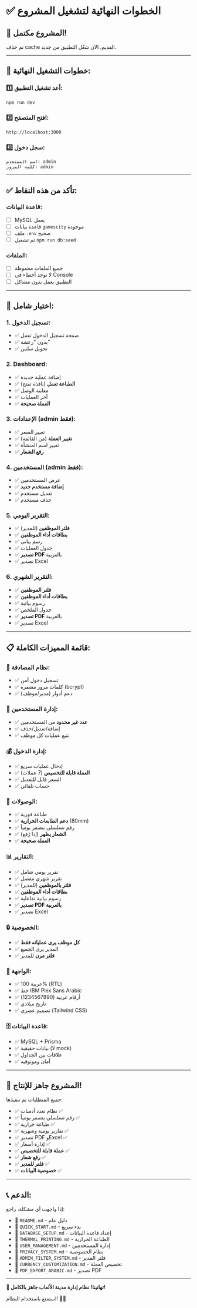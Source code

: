 # ✅ الخطوات النهائية لتشغيل المشروع

## 🎉 المشروع مكتمل!

تم حذف cache القديم. الآن شغّل التطبيق من جديد.

---

## 🚀 خطوات التشغيل النهائية:

### 1️⃣ أعد تشغيل التطبيق:
```bash
npm run dev
```

### 2️⃣ افتح المتصفح:
```
http://localhost:3000
```

### 3️⃣ سجل دخول:
```
اسم المستخدم: admin
كلمة المرور: admin
```

---

## ✅ تأكد من هذه النقاط:

### قاعدة البيانات:
- [ ] MySQL يعمل
- [ ] قاعدة بيانات `gamescity` موجودة
- [ ] ملف `.env` صحيح
- [ ] تم تشغيل `npm run db:seed`

### الملفات:
- [ ] جميع الملفات محفوظة
- [ ] لا توجد أخطاء في Console
- [ ] التطبيق يعمل بدون مشاكل

---

## 🎯 اختبار شامل:

### 1. تسجيل الدخول:
- ✅ صفحة تسجيل الدخول تعمل
- ✅ بدون "رعشة"
- ✅ تحويل سلس

### 2. Dashboard:
- ✅ إضافة عملية جديدة
- ✅ **الطباعة تعمل** (نافذة تفتح)
- ✅ معاينة الوصل
- ✅ آخر العمليات
- ✅ **العملة صحيحة**

### 3. الإعدادات (admin فقط):
- ✅ تغيير السعر
- ✅ **تغيير العملة** (من القائمة)
- ✅ تغيير اسم المنشأة
- ✅ **رفع الشعار**

### 4. المستخدمين (admin فقط):
- ✅ عرض المستخدمين
- ✅ **إضافة مستخدم جديد**
- ✅ تعديل مستخدم
- ✅ حذف مستخدم

### 5. التقرير اليومي:
- ✅ **فلتر الموظفين** (للمدير)
- ✅ **بطاقات أداء الموظفين**
- ✅ رسم بياني
- ✅ جدول العمليات
- ✅ **تصدير PDF** بالعربية
- ✅ تصدير Excel

### 6. التقرير الشهري:
- ✅ **فلتر الموظفين**
- ✅ **بطاقات أداء الموظفين**
- ✅ رسوم بيانية
- ✅ جدول الملخص
- ✅ **تصدير PDF** بالعربية
- ✅ تصدير Excel

---

## 📋 قائمة المميزات الكاملة:

### 🔐 نظام المصادقة:
- ✅ تسجيل دخول آمن
- ✅ كلمات مرور مشفرة (bcrypt)
- ✅ دعم أدوار (مدير/موظف)

### 👥 إدارة المستخدمين:
- ✅ **عدد غير محدود** من المستخدمين
- ✅ إضافة/تعديل/حذف
- ✅ تتبع عمليات كل موظف

### 💰 إدارة الدخول:
- ✅ إدخال عمليات سريع
- ✅ **العملة قابلة للتخصيص** (7 عملات)
- ✅ السعر قابل للتعديل
- ✅ حساب تلقائي

### 📄 الوصولات:
- ✅ طباعة فورية
- ✅ **دعم الطابعات الحرارية** (80mm)
- ✅ رقم تسلسلي يتصفر يومياً
- ✅ **الشعار يظهر** (إذا رُفع)
- ✅ **العملة صحيحة**

### 📊 التقارير:
- ✅ تقرير يومي شامل
- ✅ تقرير شهري مفصل
- ✅ **فلتر بالموظفين** (للمدير)
- ✅ **بطاقات أداء الموظفين**
- ✅ رسوم بيانية تفاعلية
- ✅ **تصدير PDF بالعربية**
- ✅ تصدير Excel

### 🔒 الخصوصية:
- ✅ **كل موظف يرى عملياته فقط**
- ✅ المدير يرى الجميع
- ✅ **فلتر مرن** للمدير

### 🎨 الواجهة:
- ✅ عربية 100% (RTL)
- ✅ خط IBM Plex Sans Arabic
- ✅ أرقام عربية (1234567890)
- ✅ تاريخ ميلادي
- ✅ تصميم عصري (Tailwind CSS)

### 🗄️ قاعدة البيانات:
- ✅ MySQL + Prisma
- ✅ بيانات حقيقية (لا mock)
- ✅ علاقات بين الجداول
- ✅ أمان وموثوقية

---

## 🎊 المشروع جاهز للإنتاج!

جميع المتطلبات تم تنفيذها:
- ✅ نظام تعدد أدمنات ✅
- ✅ رقم تسلسلي يتصفر يومياً ✅
- ✅ طباعة حرارية ✅
- ✅ تقارير يومية وشهرية ✅
- ✅ تصدير PDF وExcel ✅
- ✅ إدارة أسعار ✅
- ✅ **عملة قابلة للتخصيص** ✅
- ✅ **رفع شعار** ✅
- ✅ **فلتر للمدير** ✅
- ✅ **خصوصية البيانات** ✅

---

## 📞 الدعم:

إذا واجهت أي مشكلة، راجع:
- 📘 `README.md` - دليل عام
- 📘 `QUICK_START.md` - بدء سريع
- 📘 `DATABASE_SETUP.md` - إعداد قاعدة البيانات
- 📘 `THERMAL_PRINTING.md` - الطباعة الحرارية
- 📘 `USER_MANAGEMENT.md` - إدارة المستخدمين
- 📘 `PRIVACY_SYSTEM.md` - نظام الخصوصية
- 📘 `ADMIN_FILTER_SYSTEM.md` - فلتر المدير
- 📘 `CURRENCY_CUSTOMIZATION.md` - تخصيص العملة
- 📘 `PDF_EXPORT_ARABIC.md` - تصدير PDF

---

**🎉 تهانينا! نظام إدارة مدينة الألعاب جاهز بالكامل!** 

استمتع باستخدام النظام! 🚀✨

